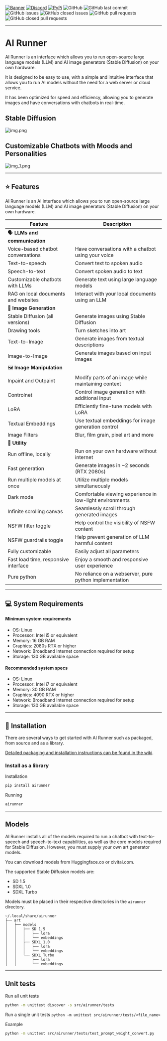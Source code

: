 [![Banner](banner.png)](https://capsizegames.itch.io/ai-runner)
[![Discord](https://img.shields.io/discord/839511291466219541?color=5865F2&logo=discord&logoColor=white)](https://discord.gg/PUVDDCJ7gz)
[![PyPi](https://github.com/Capsize-Games/airunner/actions/workflows/pypi-dispatch.yml/badge.svg)](https://github.com/Capsize-Games/airunner/actions/workflows/pypi-dispatch.yml)
![GitHub](https://img.shields.io/github/license/Capsize-Games/airunner)
![GitHub last commit](https://img.shields.io/github/last-commit/Capsize-Games/airunner)
![GitHub issues](https://img.shields.io/github/issues/Capsize-Games/airunner)
![GitHub closed issues](https://img.shields.io/github/issues-closed/Capsize-Games/airunner)
![GitHub pull requests](https://img.shields.io/github/issues-pr/Capsize-Games/airunner)
![GitHub closed pull requests](https://img.shields.io/github/issues-pr-closed/Capsize-Games/airunner)

---

# AI Runner 


AI Runner is an interface which allows you to run open-source large language models (LLM) and AI image generators (Stable Diffusion) on your own hardware.

It is designed to be easy to use, with a simple and intuitive interface that allows you to run AI models without the need for a web server or cloud service.

It has been optimized for speed and efficiency, allowing you to generate images and have conversations with chatbots in real-time.

## Stable Diffusion

![img.png](img.png)

## Customizable Chatbots with Moods and Personalities

![img_1.png](img_1.png)

---

## ⭐ Features

AI Runner is an AI interface which allows you to run open-source 
large language models (LLM) and AI image generators (Stable Diffusion) on your own hardware.

| Feature                              | Description                                              |
|--------------------------------------|----------------------------------------------------------|
| 🗣️ **LLMs and communication**       |
| Voice-based chatbot conversations    | Have conversations with a chatbot using your voice       |
| Text-to-speech                       | Convert text to spoken audio                             |
| Speech-to-text                       | Convert spoken audio to text                             |
| Customizable chatbots with LLMs      | Generate text using large language models                |
| RAG on local documents and websites  | Interact with your local documents using an LLM          |
| 🎨 **Image Generation**              |
| Stable Diffusion (all versions)      | Generate images using Stable Diffusion                   |
| Drawing tools                        | Turn sketches into art                                   |
| Text-to-Image                        | Generate images from textual descriptions                |
| Image-to-Image                       | Generate images based on input images                    |
| 🖼️ **Image Manipulation**           |
| Inpaint and Outpaint                 | Modify parts of an image while maintaining context       |
| Controlnet                           | Control image generation with additional input           |
| LoRA                                 | Efficiently fine-tune models with LoRA                   |
| Textual Embeddings                   | Use textual embeddings for image generation control      |
| Image Filters                        | Blur, film grain, pixel art and more                     |
| 🔧 **Utility**                       |
| Run offline, locally                 | Run on your own hardware without internet                |
| Fast generation                      | Generate images in ~2 seconds (RTX 2080s)                |
| Run multiple models at once          | Utilize multiple models simultaneously                   |
| Dark mode                            | Comfortable viewing experience in low-light environments |
| Infinite scrolling canvas            | Seamlessly scroll through generated images               |
| NSFW filter toggle                   | Help control the visibility of NSFW content              |
| NSFW guardrails toggle               | Help prevent generation of LLM harmful content           |
| Fully customizable                   | Easily adjust all parameters                             |
| Fast load time, responsive interface | Enjoy a smooth and responsive user experience            |
| Pure python                          | No reliance on a webserver, pure python implementation   |

---

## 💻 System Requirements

#### Minimum system requirements

- OS: Linux
- Processor: Intel i5 or equivalent
- Memory: 16 GB RAM
- Graphics: 2080s RTX or higher
- Network: Broadband Internet connection required for setup
- Storage: 130 GB available space

#### Recommended system specs

- OS: Linux
- Processor: Intel i7 or equivalent
- Memory: 30 GB RAM
- Graphics: 4090 RTX or higher
- Network: Broadband Internet connection required for setup
- Storage: 130 GB available space

---

## 🚀 Installation

There are several ways to get started with AI Runner such as packaged, from source and as a library.

[Detailed packaging and installation instructions can be found in the wiki](https://github.com/Capsize-Games/airunner/wiki/Installation-instructions).

### Install as a library

Installation

```bash
pip install airunner
```

Running

```bash
airunner
```



---

## Models

AI Runner installs all of the models required to run a chatbot with text-to-speech and speech-to-text capabilities,
as well as the core models required for Stable Diffusion. However, you must supply your own art generator models.

You can download models from Huggingface.co or civitai.com.

The supported Stable Diffusion models are:

- SD 1.5
- SDXL 1.0
- SDXL Turbo

Models must be placed in their respective directories in the `airunner` directory.
    
```plaintext
~/.local/share/airunner
├── art
│   ├── models
│   │   ├── SD 1.5
│   │   │   ├── lora
│   │   │   └── embeddings
│   │   ├── SDXL 1.0
│   │   │   ├── lora
│   │   │   └── embeddings
│   │   └── SDXL Turbo
│   │       ├── lora
│   │       └── embeddings
```

---

## Unit tests

Run all unit tests

```bash
python -m unittest discover -s src/airunner/tests
```

Run a single unit tests `python -m unittest src/airunner/tests/<file_name>`

Example
```bash
python -m unittest src/airunner/tests/test_prompt_weight_convert.py
```